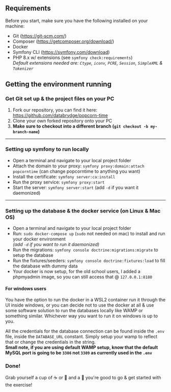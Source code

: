 ## Requirements

Before you start, make sure you have the following installed on your machine:
- Git (https://git-scm.com/)
- Composer (https://getcomposer.org/download/)
- Docker
- Symfony CLI (https://symfony.com/download)
- PHP 8.x w/ extensions (see `symfony check:requirements`)<br/>
  *Default extensions needed are:  `Ctype`, `iconv`, `PCRE`, `Session`, `SimpleXML` & `Tokenizer`*


## Getting the environment running

### Get Git set up & the project files on your PC
1. Fork our repository, you can find it here: https://github.com/databrydge/popcorn-time
2. Clone your own forked repository onto your PC
3. **Make sure to checkout into a different branch (`git checkout -b my-branch-name`)**

---
### Setting up symfony to run locally
- Open a terminal and navigate to your local project folder
- Attach the domain to your proxy: `symfony proxy:domain:attach popcorntime` (can change popcorntime to anything you want)
- Install the certificate: `symfony server:ca:install`
- Run the proxy service: `symfony proxy:start`
- Start the server: `symfony server:start` (add `-d` if you want it daemonized)

---
### Setting up the database & the docker service (on Linux & Mac OS)

- Open a terminal and navigate to your local project folder
- Run: `sudo docker-compose up` (`sudo` not needed on mac) to install and run your docker environment <br/>
  *(add `-d` if you want to run it daemonized)*
- Run the migrations: `symfony console doctrine:migrations:migrate` to setup the database
- Run the fixtures/seeders: `symfony console doctrine:fixtures:load` to fill the database with dummy data
- Your docker is now setup, for the old school users, I added a phpmyadmin image, so you can still access that @ `127.0.0.1:8180`

#### For windows users
You have the option to run the docker in a WSL2 container run it through the UI inside windows, or you can decide not to use the docker at all & use some software solution to run the databases locally like WAMP or something similar. Whichever way you want to run it on windows is up to you.

All the credentials for the database connection can be found inside the `.env` file, inside the `DATABASE_URL` constant. Simply setup your wamp to reflect that or change the credentials in the string. <br/>
**Small note, if you are using default WAMP setup, know that the default MySQL port is going to be `3306` not `3309` as currently used in the `.env`**


### Done!
Grab yourself a cup of :coffee: or :tea: and a :cookie: you're good to go & get started with the exercise!
